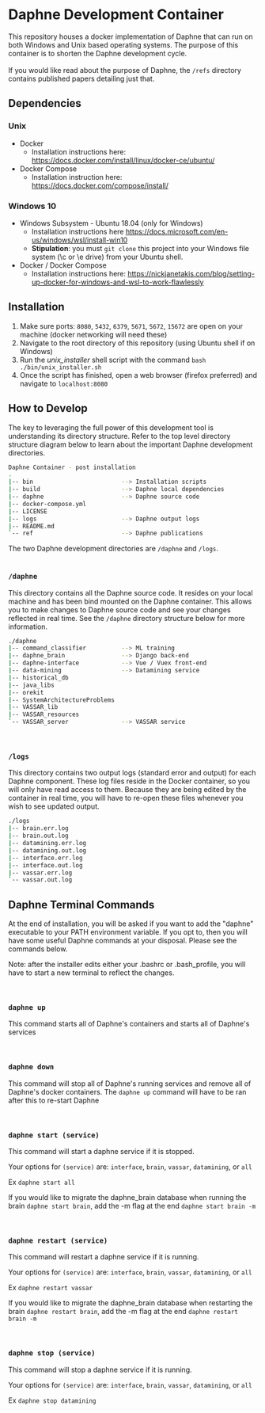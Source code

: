 # Daphne Development Container

This repository houses a docker implementation of Daphne that can run on both Windows and Unix based operating systems. 
The purpose of this container is to shorten the Daphne development cycle. 
<br>
<br>
If you would like read about the purpose of Daphne, the `/refs` directory contains published papers detailing just that.


## Dependencies



### Unix

 - Docker
   - Installation instructions here: https://docs.docker.com/install/linux/docker-ce/ubuntu/
 - Docker Compose
   - Installation instruction here: https://docs.docker.com/compose/install/


### Windows 10

 - Windows Subsystem - Ubuntu 18.04 (only for Windows)
   - Installation instructions here https://docs.microsoft.com/en-us/windows/wsl/install-win10
   - <b>Stipulation</b>: you must `git clone` this project into your Windows file system (\c or \e drive) from your Ubuntu shell. 
 - Docker / Docker Compose
   - Installation instructions here: https://nickjanetakis.com/blog/setting-up-docker-for-windows-and-wsl-to-work-flawlessly
   
   

## Installation

 1. Make sure ports: `8080`, `5432`, `6379`, `5671`, `5672`, `15672` are open on your machine (docker networking will need these)
 2. Navigate to the root directory of this repository (using Ubuntu shell if on Windows)
 3. Run the <i>unix_installer</i> shell script with the command `bash ./bin/unix_installer.sh`
 4. Once the script has finished, open a web browser (firefox preferred) and navigate to `localhost:8080`  

 
## How to Develop
 
The key to leveraging the full power of this development tool is understanding its directory structure.
Refer to the top level directory structure diagram below to learn about the important Daphne development directories.
<br>

```bash
Daphne Container - post installation
.
|-- bin                         --> Installation scripts
|-- build                       --> Daphne local dependencies
|-- daphne                      --> Daphne source code
|-- docker-compose.yml
|-- LICENSE
|-- logs                        --> Daphne output logs
|-- README.md
`-- ref                         --> Daphne publications
```

The two Daphne development directories are `/daphne` and `/logs`. 
<br>
<br>

### `/daphne`

This directory contains all the Daphne source code. 
It resides on your local machine and has been bind mounted on the Daphne container.
This allows you to make changes to Daphne source code and see your changes reflected in real time.
See the `/daphne` directory structure below for more information.

```bash
./daphne
|-- command_classifier          --> ML training
|-- daphne_brain                --> Django back-end
|-- daphne-interface            --> Vue / Vuex front-end
|-- data-mining                 --> Datamining service
|-- historical_db
|-- java_libs
|-- orekit
|-- SystemArchitectureProblems
|-- VASSAR_lib
|-- VASSAR_resources
`-- VASSAR_server               --> VASSAR service
```
<br>

### `/logs`

This directory contains two output logs (standard error and output) for each Daphne component. 
These log files reside in the Docker container, so you will only have read access to them.
Because they are being edited by the container in real time, you will have to re-open these files whenever you wish to see updated output.

```bash
./logs
|-- brain.err.log
|-- brain.out.log
|-- datamining.err.log
|-- datamining.out.log
|-- interface.err.log
|-- interface.out.log
|-- vassar.err.log
`-- vassar.out.log
```

## Daphne Terminal Commands

At the end of installation, you will be asked if you want to add the "daphne" executable to your PATH environment variable.
If you opt to, then you will have some useful Daphne commands at your disposal.
Please see the commands below.

Note: after the installer edits either your .bashrc or .bash_profile, you will have to start a new terminal to reflect the changes.



<br>


### `daphne up`

This command starts all of Daphne's containers and starts all of Daphne's services

<br>

### `daphne down`

This command will stop all of Daphne's running services and remove all of Daphne's docker containers.
The `daphne up` command will have to be ran after this to re-start Daphne

<br>

### `daphne start (service)`

This command will start a daphne service if it is stopped.

Your options for `(service)` are: `interface`, `brain`, `vassar`, `datamining`, or `all`

Ex `daphne start all`

If you would like to migrate the daphne_brain database when running the brain `daphne start brain`, add the -m 
flag at the end `daphne start brain -m`

<br>


### `daphne restart (service)`

This command will restart a daphne service if it is running.

Your options for `(service)` are: `interface`, `brain`, `vassar`, `datamining`, or `all`

Ex `daphne restart vassar`

If you would like to migrate the daphne_brain database when restarting the brain `daphne restart brain`, add the -m 
flag at the end `daphne restart brain -m`

<br>

### `daphne stop (service)`

This command will stop a daphne service if it is running.

Your options for `(service)` are: `interface`, `brain`, `vassar`, `datamining`, or `all`

Ex `daphne stop datamining`










